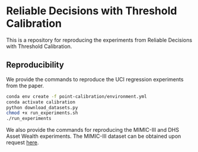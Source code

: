 # Reliable Decisions with Threshold Calibration

This is a repository for reproducing the experiments from Reliable Decisions with Threshold Calibration.

## Reproducibility

We provide the commands to reproduce the UCI regression experiments from the paper.

```bash
conda env create -f point-calibration/environment.yml
conda activate calibration
python download_datasets.py
chmod +x run_experiments.sh
./run_experiments
```

We also provide the commands for reproducing the MIMIC-III and DHS Asset Wealth experiments. The MIMIC-III
dataset can be obtained upon request [here](https://physionet.org/content/mimiciii/1.4/).
